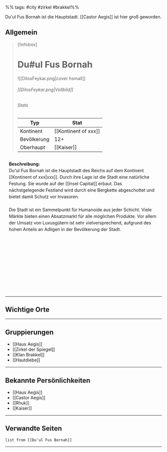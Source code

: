 %% tags: #city #zirkel #brakkel%%

Du'ul Fus Bornah ist die Hauptstadt. [[Castor Aegis]] ist hier groß geworden. 

## Allgemein

> [!infobox]
> # Du#ul Fus Bornah
> ![[DilosFeykar.png|cover hsmall]]
> ###### [[DilosFeykar.png|Vollbild]]
> ###### Stats
> | Typ |  Stat |
> | ---- | ---- |
> | Kontinent | [[Kontinent of xxx]] |
> | Bevölkerung | 12+ |
> | Oberhaupt | [[Kaiser]] |


<div style="min-height: 410px; padding: 12px; border: 0px solid var(--text-faint); border-radius: 10px; background-color: var(--background-secondary); line-height: 1.5;">
<b>Beschreibung:</b><br>
Du'ul Fus Bornah ist die Hauptstadt des Reichs auf dem Kontinent [[Kontinent of xxx|xxx]]. Durch ihre Lage ist die Stadt eine natürliche Festung. Sie wurde auf der [[Insel Capital]] erbaut. Das nächstgelegende Festland wird durch eine Bergkette abgeschottet und bietet damit Schutz vor Invasoren.<br><br>
Die Stadt ist ein Sammelpunkt für Humanoide aus jeder Schicht. Viele Märkte bieten einen Absatzmarkt für alle möglichen Produkte. Vor allem der Umsatz von Luxusgütern ist sehr vielversprechend, aufgrund des hohen Anteils an Adligen in der Bevölkerung der Stadt.
</div>

---

## Wichtige Orte

---

## Gruppierungen

- [[Haus Aegis]]
- [[Zirkel der Spiegel]]
- [[Klan Brakkel]]
- [[Hautdiebe]]

---

## Bekannte Persönlichkeiten

- [[Haus Aegis]]
- [[Castor Aegis]]
- [[Rhuk]]
- [[Kaiser]]

---

## Verwandte Seiten

```dataview
list from [[Du'ul Fus Bornah]]
```

---
